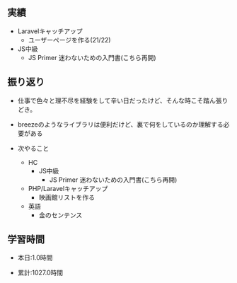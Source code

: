 ## 実績
  - Laravelキャッチアップ
    - ユーザーページを作る(21/22)
  - JS中級
    - JS Primer 迷わないための入門書(こちら再開)

## 振り返り
- 仕事で色々と理不尽を経験をして辛い日だったけど、そんな時こそ踏ん張りどき。
- breezeのようなライブラリは便利だけど、裏で何をしているのか理解する必要がある

- 次やること
  - HC
    - JS中級
      - JS Primer 迷わないための入門書(こちら再開)
  - PHP/Laravelキャッチアップ
    - 映画館リストを作る
  - 英語
    - 金のセンテンス

## 学習時間
- 本日:1.0時間

- 累計:1027.0時間